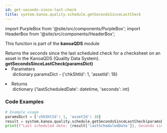 ```yaml
---
id: get-seconds-since-last-check
title: system.kanoa.quality.schedule.getSecondsSinceLastCheck
---
```


import PurpleBox from '@site/src/components/PurpleBox';
import HeaderBox from '@site/src/components/HeaderBox';

<PurpleBox>This function is part of the <b>kanoaQDS</b> module</PurpleBox>

<HeaderBox header="Description">
  Returns the seconds since the last scheduled check for a checksheet on an asset in the KanoaQDS (Quality Data System).
</HeaderBox>

<HeaderBox header="Syntax">
  <b>getSecondsSinceLastCheck(paramsDict)</b>
  <li>Parameters<br />
    <ul>dictionary paramsDict - &#123;'chkShtId': 1, 'assetId': 18}</ul>
  </li>
  <li>Returns<br />
      <ul>dictionary &#123;'lastScheduledDate': datetime, 'seconds': int}</ul>
  </li>
</HeaderBox>

### Code Examples

```python
# Example usage
paramsDict = {'chkShtId': 1, 'assetId': 18}
result = system.kanoa.quality.schedule.getSecondsSinceLastCheck(paramsDict)
print(f"Last scheduled date: {result['lastScheduledDate']}, Seconds since last check: {result['seconds']}")